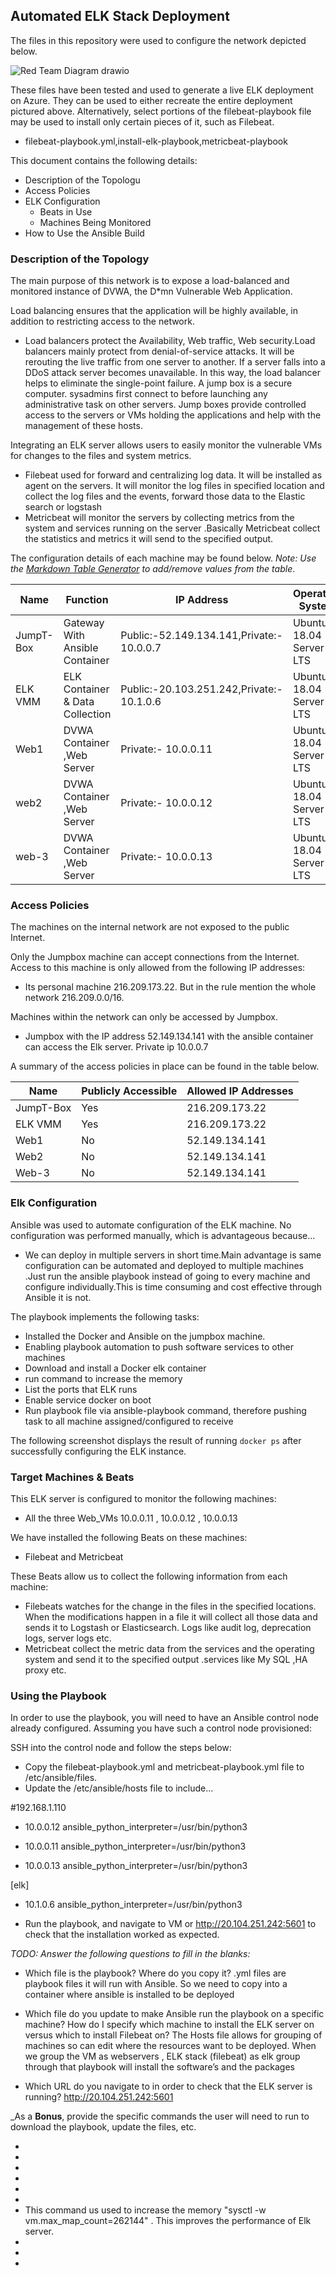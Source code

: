 ## Automated ELK Stack Deployment

The files in this repository were used to configure the network depicted below.

![Red Team Diagram drawio](https://user-images.githubusercontent.com/87206984/146279118-11544fbb-a200-48db-ba94-98da77c39781.png)


These files have been tested and used to generate a live ELK deployment on Azure. They can be used to either recreate the entire deployment pictured above. Alternatively, select portions of the  filebeat-playbook file may be used to install only certain pieces of it, such as Filebeat.

  - filebeat-playbook.yml,install-elk-playbook,metricbeat-playbook


This document contains the following details:
- Description of the Topologu
- Access Policies
- ELK Configuration
  - Beats in Use
  - Machines Being Monitored
- How to Use the Ansible Build


### Description of the Topology

The main purpose of this network is to expose a load-balanced and monitored instance of DVWA, the D*mn Vulnerable Web Application.

Load balancing ensures that the application will be highly available, in addition to restricting access to the network.
- Load balancers protect the Availability, Web traffic, Web security.Load balancers mainly protect from denial-of-service attacks. It will be rerouting the live traffic from one server to another. If a server falls into a DDoS attack server becomes unavailable. In this way, the load balancer helps to eliminate the single-point failure.
  A jump box is a secure computer. sysadmins first connect to before launching any administrative task on other servers. Jump boxes provide controlled access to the servers or VMs holding the applications and help with the management of these hosts.

Integrating an ELK server allows users to easily monitor the vulnerable VMs for changes to the files and system metrics.
- Filebeat used for forward and centralizing log data. It will be installed as agent on the servers. It will monitor the log files in specified location and collect the log files and the events, forward those data to the Elastic search or logstash 
- Metricbeat will monitor the servers by collecting metrics from the system and services running on the server .Basically Metricbeat collect the statistics and metrics it will send to the specified output.

The configuration details of each machine may be found below.
_Note: Use the [Markdown Table Generator](http://www.tablesgenerator.com/markdown_tables) to add/remove values from the table_.

| Name     	| Function 			                   | IP Address 	  			                      | Operating System       |
|---------- |----------------------------------|--------------------------------------------|------------------------|
| JumpT-Box | Gateway With Ansible Container   | Public:-52.149.134.141,Private:- 10.0.0.7  |Ubuntu 18.04 Server LTS |						 
| ELK VMM   | ELK Container & Data Collection  | Public:-20.103.251.242,Private:- 10.1.0.6  |Ubuntu 18.04 Server LTS |
| Web1   	  | DVWA Container ,Web Server       | Private:- 10.0.0.11          	            |Ubuntu 18.04 Server LTS |
| web2     	| DVWA Container ,Web Server       | Private:- 10.0.0.12          	            |Ubuntu 18.04 Server LTS |
| web-3     | DVWA Container ,Web Server       | Private:- 10.0.0.13          	            |Ubuntu 18.04 Server LTS |

### Access Policies

The machines on the internal network are not exposed to the public Internet. 

Only the Jumpbox machine can accept connections from the Internet. Access to this machine is only allowed from the following IP addresses:
- Its personal machine 216.209.173.22. But in the rule mention the whole network 216.209.0.0/16. 

Machines within the network can only be accessed by Jumpbox.
- Jumpbox with the IP address 52.149.134.141 with the ansible container can access the Elk server. Private ip 10.0.0.7

A summary of the access policies in place can be found in the table below.

| Name      | Publicly Accessible | Allowed IP Addresses |
|-----------|---------------------|----------------------|
| JumpT-Box | Yes                 | 216.209.173.22       |
| ELK VMM   | Yes                 | 216.209.173.22       |
| Web1      | No                  | 52.149.134.141       |
| Web2      | No                  | 52.149.134.141       |
| Web-3     | No                  | 52.149.134.141       |

### Elk Configuration

Ansible was used to automate configuration of the ELK machine. No configuration was performed manually, which is advantageous because...
- We can  deploy in multiple servers in short time.Main advantage is same configuration can be automated and deployed to multiple machines .Just run the ansible playbook instead of going to every machine and configure individually.This is time consuming and cost effective through Ansible it is not. 

The playbook implements the following tasks:
- Installed the Docker and Ansible on the jumpbox machine.
- Enabling playbook automation to push software services to other machines
- Download and install a Docker elk container
- run command to increase the memory
- List the ports that ELK runs
- Enable service docker on boot
- Run playbook file via ansible-playbook command, therefore pushing task to all machine assigned/configured to receive

The following screenshot displays the result of running `docker ps` after successfully configuring the ELK instance.


### Target Machines & Beats
This ELK server is configured to monitor the following machines:
- All the three Web_VMs 10.0.0.11 , 10.0.0.12 , 10.0.0.13

We have installed the following Beats on these machines:
- Filebeat and Metricbeat

These Beats allow us to collect the following information from each machine:
- Filebeats watches for the change in the files in the specified locations. When the modifications happen in a file it will collect all those data and sends it to Logstash or Elasticsearch. Logs like audit log, deprecation logs, server logs etc.
- Metricbeat collect the metric data from the services and the operating system and send it to the specified output .services like  My SQL ,HA proxy etc. 

### Using the Playbook
In order to use the playbook, you will need to have an Ansible control node already configured. Assuming you have such a control node provisioned: 

SSH into the control node and follow the steps below:
- Copy the filebeat-playbook.yml and metricbeat-playbook.yml file to /etc/ansible/files.
- Update the /etc/ansible/hosts file to include...
   
#192.168.1.110
- 10.0.0.12 ansible_python_interpreter=/usr/bin/python3

- 10.0.0.11 ansible_python_interpreter=/usr/bin/python3

- 10.0.0.13 ansible_python_interpreter=/usr/bin/python3

[elk]
- 10.1.0.6 ansible_python_interpreter=/usr/bin/python3

- Run the playbook, and navigate to VM or http://20.104.251.242:5601 to check that the installation worked as expected.

_TODO: Answer the following questions to fill in the blanks:_

- Which file is the playbook? Where do you copy it?
  .yml files are playbook files it will run with Ansible. So we need to copy into a container where ansible is installed to be deployed

- Which file do you update to make Ansible run the playbook on a specific machine? How do I specify which machine to install the ELK server on versus which to install Filebeat on?
  The Hosts file allows for grouping of machines so can edit where the resources want  to be deployed. When we group the VM as webservers , ELK stack (filebeat) as elk group through that playbook will install the software’s and the packages 

- Which URL do you navigate to in order to check that the ELK server is running? 
   http://20.104.251.242:5601

_As a **Bonus**, provide the specific commands the user will need to run to download the playbook, update the files, etc.

-
-
-
-
-
-
- This command us used to increase the memory "sysctl -w vm.max_map_count=262144" . This improves the performance of Elk server.
- 
- 
- 
